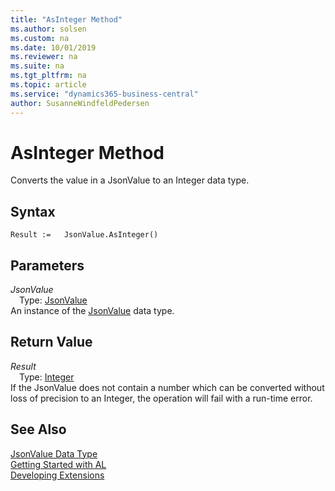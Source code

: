 ```yaml
---
title: "AsInteger Method"
ms.author: solsen
ms.custom: na
ms.date: 10/01/2019
ms.reviewer: na
ms.suite: na
ms.tgt_pltfrm: na
ms.topic: article
ms.service: "dynamics365-business-central"
author: SusanneWindfeldPedersen
---
```

[//]: # (START>DO_NOT_EDIT)
[//]: # (IMPORTANT:Do not edit any of the content between here and the END>DO_NOT_EDIT.)
[//]: # (Any modifications should be made in the .xml files in the ModernDev repo.)
# AsInteger Method
Converts the value in a JsonValue to an Integer data type.


## Syntax
```
Result :=   JsonValue.AsInteger()
```

## Parameters
*JsonValue*  
&emsp;Type: [JsonValue](jsonvalue-data-type.md)  
An instance of the [JsonValue](jsonvalue-data-type.md) data type.  

## Return Value
*Result*  
&emsp;Type: [Integer](../integer/integer-data-type.md)  
If the JsonValue does not contain a number which can be converted without loss of precision to an Integer, the operation will fail with a run-time error.  


[//]: # (IMPORTANT: END>DO_NOT_EDIT)



## See Also
[JsonValue Data Type](jsonvalue-data-type.md)  
[Getting Started with AL](../../devenv-get-started.md)  
[Developing Extensions](../../devenv-dev-overview.md)